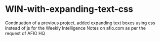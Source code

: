 # WIN-with-expanding-text-css
Continuation of a previous project, added expanding text boxes using css instead of js for the Weekly Intelligence Notes on afio.com as per the request of AFIO HQ
